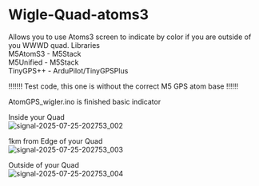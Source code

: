 # Wigle-Quad-atoms3
Allows you to use Atoms3 screen to indicate by color if you are outside of you WWWD quad.
Libraries  
M5AtomS3	- M5Stack  
M5Unified	- M5Stack  
TinyGPS++	- ArduPilot/TinyGPSPlus  

!!!!!!! Test code, this one is without the correct M5 GPS atom base !!!!!!


AtomGPS_wigler.ino is finished basic indicator  

Inside your Quad  
![signal-2025-07-25-202753_002](https://github.com/user-attachments/assets/6795b293-2a73-49eb-b503-759ec7f6e901)  
  
1km from Edge of your Quad  
![signal-2025-07-25-202753_003](https://github.com/user-attachments/assets/53b9ebdd-8610-42a3-a4e4-8cd8b383af73)  
  
Outside of your Quad  
![signal-2025-07-25-202753_004](https://github.com/user-attachments/assets/bfce871d-3ea2-4fec-9cfb-ef987c9d7d3e)  
